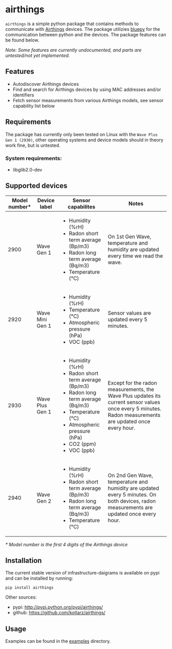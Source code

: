 # airthings

`airthings` is a simple python package that contains methods to communicate with [Airthings](https://airthings.com/) devices. The package utilizies [bluepy](https://github.com/IanHarvey/bluepy) for the communication between python and the devices. The package features can be found below.

_Note: Some features are currently undocumented, and parts are untested/not yet implemented._

## Features

- Autodiscover Airthings devices
- Find and search for Airthings devices by using MAC addresses and/or identifiers
- Fetch sensor measurements from various Airthings models, see sensor capability list below

## Requirements

The package has currently only been tested on Linux with the `Wave Plus Gen 1 (2930)`, other operating systems and device models should in theory work fine, but is untested.

### System requirements:

- libglib2.0-dev

## Supported devices

| Model number\* | Device label    | Sensor capabilites                                                                                                                                                                                                | Notes                                                                                                                                                    |
| -------------- | --------------- | ----------------------------------------------------------------------------------------------------------------------------------------------------------------------------------------------------------------- | -------------------------------------------------------------------------------------------------------------------------------------------------------- |
| 2900           | Wave Gen 1      | <ul><li>Humidity (%rH)</li><li>Radon short term average (Bp/m3)</li><li>Radon long term average (Bq/m3)</li><li>Temperature (°C)</li></ul>                                                                        | On 1st Gen Wave, temperature and humidity are updated every time we read the wave.                                                                       |
| 2920           | Wave Mini Gen 1 | <ul><li>Humidity (%rH)</li><li>Temperature (°C)</li><li>Atmospheric pressure (hPa)</li><li>VOC (ppb)</li></ul>                                                                                                    | Sensor values are updated every 5 minutes.                                                                                                               |
| 2930           | Wave Plus Gen 1 | <ul><li>Humidity (%rH)</li><li>Radon short term average (Bp/m3)</li><li>Radon long term average (Bq/m3)</li><li>Temperature (°C)</li><li>Atmospheric pressure (hPa)</li><li>CO2 (ppm)</li><li>VOC (ppb)</li></ul> | Except for the radon measurements, the Wave Plus updates its current sensor values once every 5 minutes. Radon measurements are updated once every hour. |
| 2940           | Wave Gen 2      | <ul><li>Humidity (%rH)</li><li>Radon short term average (Bp/m3)</li><li>Radon long term average (Bq/m3)</li><li>Temperature (°C)</li></ul>                                                                        | On 2nd Gen Wave, temperature and humidity are updated every 5 minutes. On both devices, radon measurements are updated once every hour.                  |

_\* Model number is the first 4 digits of the Airthings device_

## Installation

The current stable version of infrastructure-daigrams is available on pypi and can be installed by running:

`pip install airthings`

Other sources:

- pypi: http://pypi.python.org/pypi/airthings/
- github: https://github.com/kotlarz/airthings/

## Usage

Examples can be found in the [examples](./examples) directory.
